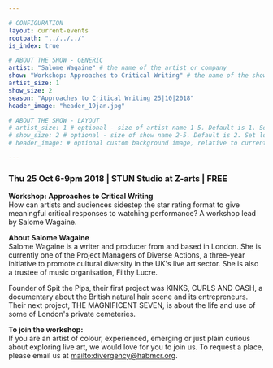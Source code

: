 ```yaml
---

# CONFIGURATION
layout: current-events
rootpath: "../../../"
is_index: true

# ABOUT THE SHOW - GENERIC
artist: "Salome Wagaine" # the name of the artist or company
show: "Workshop: Approaches to Critical Writing" # the name of the show
artist_size: 1
show_size: 2
season: "Approaches to Critical Writing 25|10|2018"
header_image: "header_19jan.jpg"

# ABOUT THE SHOW - LAYOUT
# artist_size: 1 # optional - size of artist name 1-5. Default is 1. Set longer names to lower values
# show_size: 2 # optional - size of show name 2-5. Default is 2. Set longer names to lower values
# header_image: # optional custom background image, relative to current page

---
```

### Thu 25 Oct 6-9pm 2018  | STUN Studio at Z-arts | FREE     
           
**Workshop: Approaches to Critical Writing**    
How can artists and audiences sidestep the star rating format to give meaningful critical responses to watching performance? A workshop lead by Salome Wagaine.        
                   
**About Salome Wagaine**           
Salome Wagaine is a writer and producer from and based in London. She is currently one of the Project Managers of Diverse Actions, a three-year initiative to promote cultural diversity in the UK's live art sector. She is also a trustee of music organisation, Filthy Lucre.    

Founder of Spit the Pips, their first project was KINKS, CURLS AND CASH, a documentary about the British natural hair scene and its entrepreneurs. Their next project, THE MAGNIFICENT SEVEN, is about the life and use of some of London's private cemeteries.        

**To join the workshop:**       
If you are an artist of colour, experienced, emerging or just plain curious about exploring live art, we would love for you to join us. To request a place, please email us at <mailto:divergency@habmcr.org>.          

